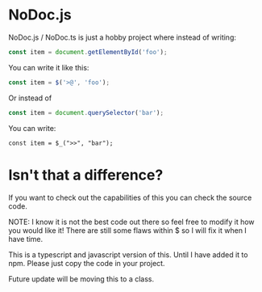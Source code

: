 # NoDoc.js

NoDoc.js / NoDoc.ts is just a hobby project where instead of writing:
```js
const item = document.getElementById('foo');
```
You can write it like this:
```js
const item = $('>@', 'foo');
```
Or instead of
```js
const item = document.querySelector('bar');
```
You can write:
```
const item = $_(">>", "bar");
```

Isn't that a difference?
=========================
If you want to check out the capabilities of this you can check the source code.

NOTE: I know it is not the best code out there so feel free to modify it how you would like it!
There are still some flaws within $ so I will fix it when I have time.

This is a typescript and javascript version of this. Until I have added it to npm. 
Please just copy the code in your project.

Future update will be moving this to a class.
